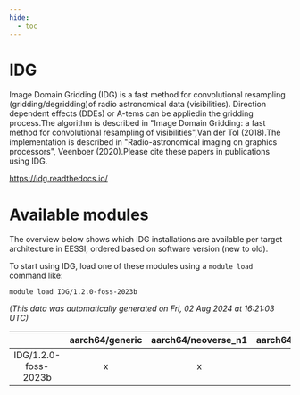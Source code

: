 ```yaml
---
hide:
  - toc
---
```


IDG
===


Image Domain Gridding (IDG) is a fast method for convolutional resampling (gridding/degridding)of radio astronomical data (visibilities). Direction dependent effects (DDEs) or A-tems can be appliedin the gridding process.The algorithm is described in "Image Domain Gridding: a fast method for convolutional resampling of visibilities",Van der Tol (2018).The implementation is described in "Radio-astronomical imaging on graphics processors", Veenboer (2020).Please cite these papers in publications using IDG.

https://idg.readthedocs.io/
# Available modules


The overview below shows which IDG installations are available per target architecture in EESSI, ordered based on software version (new to old).

To start using IDG, load one of these modules using a `module load` command like:

```shell
module load IDG/1.2.0-foss-2023b
```

*(This data was automatically generated on Fri, 02 Aug 2024 at 16:21:03 UTC)*  

| |aarch64/generic|aarch64/neoverse_n1|aarch64/neoverse_v1|x86_64/generic|x86_64/amd/zen2|x86_64/amd/zen3|x86_64/amd/zen4|x86_64/intel/haswell|x86_64/intel/skylake_avx512|
| :---: | :---: | :---: | :---: | :---: | :---: | :---: | :---: | :---: | :---: |
|IDG/1.2.0-foss-2023b|x|x|x|x|x|x|x|x|x|
